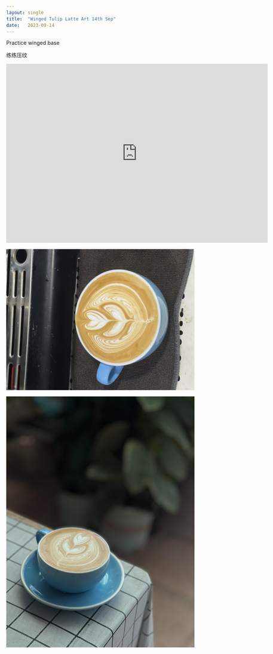 ```yaml
---
layout: single
title:  "Winged Tulip Latte Art 14th Sep"
date:   2023-09-14
---
```


Practice winged base

练练压纹



<div class="embed-container">
  <iframe
      src="https://www.youtube.com/embed/NmyN0e24v8o"
      width="700"
      height="480"
      frameborder="0"
      allowfullscreen="true">
  </iframe>
</div>



![](/assets/img/2023/09/14/IMG_7591.jpg)

![](/assets/img/2023/09/14/IMG_7594.jpg)

